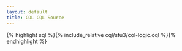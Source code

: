 ```yaml
---
layout: default
title: COL CQL Source
---
```


{% highlight sql %}{% include_relative cql/stu3/col-logic.cql %}{% endhighlight %}
